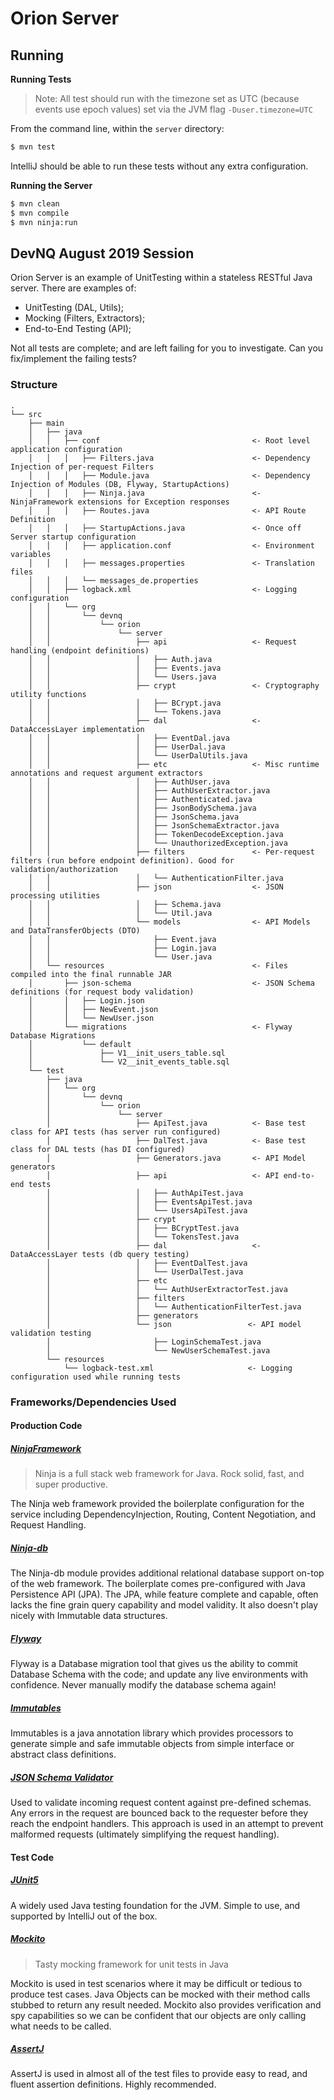 # Orion Server

## Running

**Running Tests**

> Note: All test should run with the timezone set as UTC (because events use epoch values)
> set via the JVM flag `-Duser.timezone=UTC`

From the command line, within the `server` directory:
```bash
$ mvn test
```

IntelliJ should be able to run these tests without any extra configuration.

**Running the Server**

```bash
$ mvn clean
$ mvn compile
$ mvn ninja:run
```

## DevNQ August 2019 Session

Orion Server is an example of UnitTesting within a stateless RESTful Java server. There are examples of:

* UnitTesting (DAL, Utils);
* Mocking (Filters, Extractors);
* End-to-End Testing (API);

Not all tests are complete; and are left failing for you to investigate. Can you fix/implement the failing tests?

### Structure
```
.
└── src
    ├── main
    │   ├── java
    │   │   ├── conf                                  <- Root level application configuration
    │   │   │   ├── Filters.java                      <- Dependency Injection of per-request Filters
    │   │   │   ├── Module.java                       <- Dependency Injection of Modules (DB, Flyway, StartupActions)
    │   │   │   ├── Ninja.java                        <- NinjaFramework extensions for Exception responses
    │   │   │   ├── Routes.java                       <- API Route Definition
    │   │   │   ├── StartupActions.java               <- Once off Server startup configuration
    │   │   │   ├── application.conf                  <- Environment variables
    │   │   │   ├── messages.properties               <- Translation files
    │   │   │   └── messages_de.properties
    │   │   ├── logback.xml                           <- Logging configuration
    │   │   └── org
    │   │       └── devnq
    │   │           └── orion
    │   │               └── server
    │   │                   ├── api                   <- Request handling (endpoint definitions)
    │   │                   │   ├── Auth.java   
    │   │                   │   ├── Events.java
    │   │                   │   └── Users.java
    │   │                   ├── crypt                 <- Cryptography utility functions
    │   │                   │   ├── BCrypt.java
    │   │                   │   └── Tokens.java
    │   │                   ├── dal                   <- DataAccessLayer implementation
    │   │                   │   ├── EventDal.java
    │   │                   │   ├── UserDal.java
    │   │                   │   └── UserDalUtils.java
    │   │                   ├── etc                   <- Misc runtime annotations and request argument extractors
    │   │                   │   ├── AuthUser.java
    │   │                   │   ├── AuthUserExtractor.java
    │   │                   │   ├── Authenticated.java
    │   │                   │   ├── JsonBodySchema.java
    │   │                   │   ├── JsonSchema.java
    │   │                   │   ├── JsonSchemaExtractor.java
    │   │                   │   ├── TokenDecodeException.java
    │   │                   │   └── UnauthorizedException.java
    │   │                   ├── filters               <- Per-request filters (run before endpoint definition). Good for validation/authorization
    │   │                   │   └── AuthenticationFilter.java
    │   │                   ├── json                  <- JSON processing utilities
    │   │                   │   ├── Schema.java
    │   │                   │   └── Util.java
    │   │                   └── models                <- API Models and DataTransferObjects (DTO)
    │   │                       ├── Event.java
    │   │                       ├── Login.java
    │   │                       └── User.java
    │   └── resources                                 <- Files compiled into the final runnable JAR
    │       ├── json-schema                           <- JSON Schema definitions (for request body validation)
    │       │   ├── Login.json
    │       │   ├── NewEvent.json
    │       │   └── NewUser.json
    │       └── migrations                            <- Flyway Database Migrations
    │           └── default
    │               ├── V1__init_users_table.sql
    │               └── V2__init_events_table.sql
    └── test
        ├── java
        │   └── org
        │       └── devnq
        │           └── orion
        │               └── server
        │                   ├── ApiTest.java          <- Base test class for API tests (has server run configured)
        │                   ├── DalTest.java          <- Base test class for DAL tests (has DI configured)
        │                   ├── Generators.java       <- API Model generators
        │                   ├── api                   <- API end-to-end tests
        │                   │   ├── AuthApiTest.java
        │                   │   ├── EventsApiTest.java
        │                   │   └── UsersApiTest.java
        │                   ├── crypt
        │                   │   ├── BCryptTest.java
        │                   │   └── TokensTest.java
        │                   ├── dal                   <- DataAccessLayer tests (db query testing)
        │                   │   ├── EventDalTest.java
        │                   │   └── UserDalTest.java
        │                   ├── etc
        │                   │   └── AuthUserExtractorTest.java
        │                   ├── filters
        │                   │   └── AuthenticationFilterTest.java
        │                   ├── generators
        │                   └── json                 <- API model validation testing
        │                       ├── LoginSchemaTest.java
        │                       └── NewUserSchemaTest.java
        └── resources
            └── logback-test.xml                     <- Logging configuration used while running tests
```

### Frameworks/Dependencies Used

#### Production Code

##### [NinjaFramework](https://www.ninjaframework.org)

> Ninja is a full stack web framework for Java. Rock solid, fast, and super productive.

The Ninja web framework provided the boilerplate configuration for the service including DependencyInjection, Routing,
Content Negotiation, and Request Handling.

##### [Ninja-db](https://github.com/ninjaframework/ninja-db)

The Ninja-db module provides additional relational database support on-top of the web framework. The boilerplate comes
pre-configured with Java Persistence API (JPA). The JPA, while feature complete and capable, often lacks the fine grain
query capability and model validity. It also doesn't play nicely with Immutable data structures.

##### [Flyway](https://flywaydb.org/)

Flyway is a Database migration tool that gives us the ability to commit Database Schema with the code; and update any
live environments with confidence. Never manually modify the database schema again!

##### [Immutables](https://immutables.github.io/)

Immutables is a java annotation library which provides processors to generate simple and safe immutable objects from
simple interface or abstract class definitions.

##### [JSON Schema Validator](https://github.com/everit-org/json-schema)

Used to validate incoming request content against pre-defined schemas. Any errors in the request are bounced back to the
requester before they reach the endpoint handlers. This approach is used in an attempt to prevent malformed requests
(ultimately simplifying the request handling).

#### Test Code

##### [JUnit5](https://junit.org/junit5/)

A widely used Java testing foundation for the JVM. Simple to use, and supported by IntelliJ out of the box.

##### [Mockito](https://site.mockito.org/)

> Tasty mocking framework for unit tests in Java

Mockito is used in test scenarios where it may be difficult or tedious to produce test cases. Java Objects can be mocked
with their method calls stubbed to return any result needed. Mockito also provides verification and spy capabilities so
we can be confident that our objects are only calling what needs to be called.


##### [AssertJ](https://joel-costigliola.github.io/assertj/)

AssertJ is used in almost all of the test files to provide easy to read, and fluent assertion definitions. Highly 
recommended. 